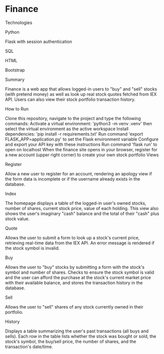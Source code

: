 # Finance
Technologies 

Python

Flask with session authentication

SQL

HTML

Bootstrap


Summary

Finance is a web app that allows logged-in users to "buy" and "sell" stocks (with pretend money) as well as look up real stock quotes fetched from IEX API. Users can also view their stock portfolio transaction history.

How to Run

Clone this repository, navigate to the project and type the following commands:
Activate a virtual environment: 'python3 -m venv .venv' then select the virtual environment as the active workspace
Install dependencies: 'pip install -r requirements.txt'
Run command 'export FLASK_APP=application.py' to set the Flask environment variable
Configure and export your API key with these instructions
Run command 'flask run' to open on localhost
When the finance site opens in your browser, register for a new account (upper right corner) to create your own stock portfolio
Views

Register

Allow a new user to register for an account, rendering an apology view if the form data is incomplete or if the username already exists in the database.

Index

The homepage displays a table of the logged-in user's owned stocks, number of shares, current stock price, value of each holding. This view also shows the user's imaginary "cash" balance and the total of their "cash" plus stock value.

Quote

Allows the user to submit a form to look up a stock's current price, retrieving real-time data from the IEX API. An error message is rendered if the stock symbol is invalid.

Buy

Allows the user to "buy" stocks by submitting a form with the stock's symbol and number of shares. Checks to ensure the stock symbol is valid and the user can afford the purchase at the stock's current market price with their available balance, and stores the transaction history in the database.

Sell

Allows the user to "sell" shares of any stock currently owned in their portfolio.

History

Displays a table summarizing the user's past transactions (all buys and sells). Each row in the table lists whether the stock was bought or sold, the stock's symbol, the buy/sell price, the number of shares, and the transaction's date/time.
